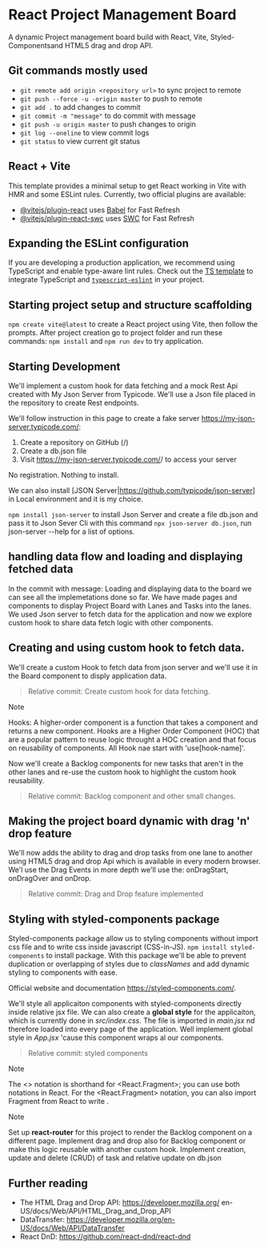 # React Project Management Board
A dynamic Project management board build with React, Vite, Styled-Componentsand HTML5 drag and drop API.

## Git commands mostly used
- `git remote add origin <repository url>` to sync project to remote
- `git push --force -u -origin master` to push to remote
- `git add .` to add changes to commit
- `git commit -m "message"` to do commit with message
- `git push -u origin master` to push changes to origin
- `git log --oneline` to view commit logs
- `git status` to view current git status

## React + Vite
This template provides a minimal setup to get React working in Vite with HMR and some ESLint rules.
Currently, two official plugins are available:

- [@vitejs/plugin-react](https://github.com/vitejs/vite-plugin-react/blob/main/packages/plugin-react/README.md) uses [Babel](https://babeljs.io/) for Fast Refresh
- [@vitejs/plugin-react-swc](https://github.com/vitejs/vite-plugin-react-swc) uses [SWC](https://swc.rs/) for Fast Refresh

## Expanding the ESLint configuration
If you are developing a production application, we recommend using TypeScript and enable type-aware lint rules. Check out the [TS template](https://github.com/vitejs/vite/tree/main/packages/create-vite/template-react-ts) to integrate TypeScript and [`typescript-eslint`](https://typescript-eslint.io) in your project.


## Starting project setup and structure scaffolding

`npm create vite@latest` to create a React project using Vite, then follow the prompts. After project creation go to project folder and run these commands: `npm install` and `npm run dev` to try application.

## Starting Development
We'll implement a custom hook for data fetching and a mock Rest Api created with My Json Server from Typicode. We'll use a Json file placed in the repository to create Rest endpoints.

We'll follow instruction in this page to create a fake server https://my-json-server.typicode.com/:
1. Create a repository on GitHub (<your-username>/<your-repo>)
2. Create a db.json file
3. Visit https://my-json-server.typicode.com/<your-username>/<your-repo> to access your server

No registration. Nothing to install.

We can also install [JSON Server|https://github.com/typicode/json-server] in Local environment and it is my choice.

`npm install json-server` to install Json Server and create a file db.json and pass it to Json Sever Cli with this command
`npx json-server db.json`, run json-server --help for a list of options.


## handling data flow and loading and displaying fetched data
In the commit with message: Loading and displaying data to the board we can see all the implemetations done so far.
We have made pages and components to display Project Board with Lanes and Tasks into the lanes.
We used Json server to fetch data for the application and now we explore custom hook to share data fetch logic with other components.

## Creating and using custom hook to fetch data.
We'll create a custom Hook to fetch data from json server and we'll use it in the Board component to disply application data.

> Relative commit: Create custom hook for data fetching.

> [!NOTE]
> Hooks: A higher-order component is a function that takes a component and returns a new component.
> Hooks are a Higher Order Component (HOC) that are a popular pattern to reuse logic throught a HOC creation and that focus on reusability of components. All Hook nae start with 'use[hook-name]'.

Now we'll create a Backlog components for new tasks that aren't in the other lanes and re-use the custom hook to highlight the custom hook reusability.

> Relative commit: Backlog component and other small changes.

##  Making the project board dynamic with drag 'n' drop feature
We'll now adds the ability to drag and drop tasks from one lane to another using HTML5 drag and drop Api which is available in every modern browser.
We'l use the Drag Events in more depth we'll use the: onDragStart, onDragOver and onDrop.

> Relative commit: Drag and Drop feature implemented

## Styling with styled-components package
Styled-components package allow us to styling components without import css file and to write css inside javascript (CSS-in-JS).
`npm install styled-components` to install package. With this package we'll be able to prevent duplication or overlapping of styles due to _classNames_ and add dynamic styling to components with ease.

Official website and documentation https://styled-components.com/.

We'll style all applicaiton components with styled-components directly inside relative jsx file.
We can also create a **global style** for the applicaiton, which is currently done in _src/index.css_.
The file is imported in _main.jsx_ nd therefore loaded into every page of the application.
Well implement global style in _App.jsx_ 'cause this component wraps al our components.

> Relative commit: styled components

> [!NOTE]
> The <> notation is shorthand for <React.Fragment>; you can use both notations in React. For the <React.Fragment> notation, you can also import Fragment from React to write <Fragment>.


> [!NOTE]
> Set up **react-router** for this project to render the Backlog component on a different page.
> Implement drag and drop also for Backlog component or make this logic reusable with another custom hook.
> Implement creation, update and delete (CRUD) of task and relative update on db.json

## Further reading
- The HTML Drag and Drop API: https://developer.mozilla.org/
en-US/docs/Web/API/HTML_Drag_and_Drop_API
- DataTransfer: https://developer.mozilla.org/en-US/docs/Web/API/DataTransfer
- React DnD: https://github.com/react-dnd/react-dnd